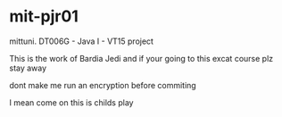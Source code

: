 # mit-pjr01
mittuni. DT006G - Java I - VT15 project

This is the work of Bardia Jedi and if your going to this excat course plz stay away 

dont make me run an encryption before commiting

I mean come on this is childs play
